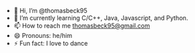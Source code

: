 - 👋 Hi, I’m @thomasbeck95
- 🌱 I’m currently learning C/C++, Java, Javascript, and Python.
- 📫 How to reach me thomasbeck95@gmail.com
- 😄 Pronouns: he/him
- ⚡ Fun fact: I love to dance

<!---
thomasbeck95/thomasbeck95 is a ✨ special ✨ repository because its `README.md` (this file) appears on your GitHub profile.
You can click the Preview link to take a look at your changes.
--->
